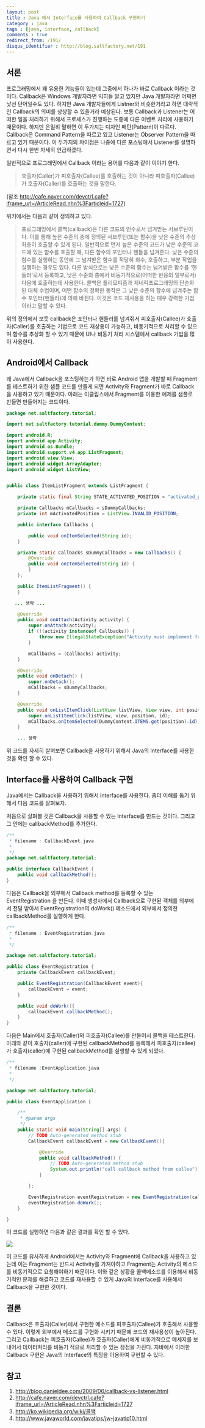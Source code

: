 ```yaml
---
layout: post
title : Java 에서 Interface를 사용하여 Callback 구현하기
category : java
tags : [java, interface, callback]
comments : true
redirect_from: /191/
disqus_identifier : http://blog.saltfactory.net/191
---
```


## 서론

프로그래밍에서 꽤 유용한 기능들이 있는데 그중에서 하나가 바로 Callback 이라는 것이다. Callback은 Windows 개발자라면 익히들 알고 있지만 Java 개발자라면 어쩌면 낯선 단어일수도 있다. 하지만 Java 개발자들에게 Listner와 비슷한거라고 하면 대략적인 Callback의 의미를 상상할 수 있을거라 예상된다. 보통 Callback과 Listener는 어떠한 일을 처리하기 위해서 프로세스가 진행하는 도중에 다른 이벤트 처리에 사용하기 때문이다. 하지만 은밀히 말하면 이 두가지는 디자인 패턴(Pattern)이 다르다. Callback은 Command Pattern을 따르고 있고 Listener는 Observer Pattern을 따르고 있기 때문이다. 이 두가지의 차이점은 나중에 다른 포스팅에서 Listener를 설명하면서 다시 한번 자세히 언급하겠다.

일반적으로 프로그래밍에서 Callback 이라는 용어를 다음과 같이 이야기 한다.

> 호출자(Caller)가 피호출자(Callee)를 호출하는 것이 아니라 피호출자(Callee)가 호출자(Caller)를 호출하는 것을 말한다.

(참조 http://cafe.naver.com/devctrl.cafe?iframe_url=/ArticleRead.nhn%3Farticleid=1727)

위키에서는 다음과 같이 정의하고 있다.

> 프로그래밍에서 콜백(callback)은 다른 코드의 인수로서 넘겨받는 서브루틴이다. 이를 통해 높은 수준의 층에 정의된 서브루틴(또는 함수)을 낮은 수준의 추상화층이 호출할 수 있게 된다. 일반적으로 먼저 높은 수준의 코드가 낮은 수준의 코드에 있는 함수를 호출할 때, 다른 함수의 포인터나 핸들을 넘겨준다. 낮은 수준의 함수를 실행하는 동안에 그 넘겨받은 함수를 적당히 회수, 호출하고, 부분 작업을 실행하는 경우도 있다. 다른 방식으로는 낮은 수준의 함수는 넘겨받은 함수를 '핸들러'로서 등록하고, 낮은 수준의 층에서 비동기적으로(어떠한 반응의 일부로서) 다음에 호출하는데 사용한다. 콜백은 폴리모피즘과 제네릭프로그래밍의 단순화된 대체 수법이며, 어떤 함수의 정확한 동작은 그 낮은 수준의 함수에 넘겨주는 함수 포인터(핸들러)에 의해 바뀐다. 이것은 코드 재사용을 하는 매우 강력한 기법이라고 말할 수 있다.

위의 정의에서 보듯 callback은 포인터나 핸들러를 넘겨줘서 피호출자(Callee)가 호출자(Caller)를 호출하는 기법으로 코드 재상용이 가능하고, 비동기적으로 처리할 수 있으며 함수를 추상화 할 수 있기 때문에 UI나 비동기 처리 시스템에서 callback 기법을 많이 사용한다.

<!--more-->

## Android에서 Callback

왜 Java에서 Callback을 포스팅하는가 하면 바로 Android 앱을 개발할 때 Fragment를 테스트하기 위한 샘플 코드를 만들게 되면 Activity와 Fragment가 바로 Callback을 사용하고 있기 때문이다. 아래는 이클립스에서 Fragment를 이용한 예제를 샘플로 만들면 만들어지는 코드이다.

```java
package net.saltfactory.tutorial;

import net.saltfactory.tutorial.dummy.DummyContent;

import android.R;
import android.app.Activity;
import android.os.Bundle;
import android.support.v4.app.ListFragment;
import android.view.View;
import android.widget.ArrayAdapter;
import android.widget.ListView;


public class ItemListFragment extends ListFragment {

    private static final String STATE_ACTIVATED_POSITION = "activated_position";

    private Callbacks mCallbacks = sDummyCallbacks;
    private int mActivatedPosition = ListView.INVALID_POSITION;

    public interface Callbacks {

        public void onItemSelected(String id);
    }

    private static Callbacks sDummyCallbacks = new Callbacks() {
        @Override
        public void onItemSelected(String id) {
        }
    };

    public ItemListFragment() {
    }

   ... 생략 ...

    @Override
    public void onAttach(Activity activity) {
        super.onAttach(activity);
        if (!(activity instanceof Callbacks)) {
            throw new IllegalStateException("Activity must implement fragment's callbacks.");
        }

        mCallbacks = (Callbacks) activity;
    }

    @Override
    public void onDetach() {
        super.onDetach();
        mCallbacks = sDummyCallbacks;
    }

    @Override
    public void onListItemClick(ListView listView, View view, int position, long id) {
        super.onListItemClick(listView, view, position, id);
        mCallbacks.onItemSelected(DummyContent.ITEMS.get(position).id);
    }

    ... 생략
```


위 코드를 자세히 살펴보면 Callback을 사용하기 위해서 Java의 Interface를 사용한 것을 확인 할 수 있다.

## Interface를 사용하여 Callback 구현

Java에서는 Callback을 사용하기 위해서 interface를 사용한다. 좀더 이해를 돕기 위해서 다음 코드를 살펴보자.

처음으로 살펴볼 것은 Callback을 사용할 수 있는 Interface를 만드는 것이다. 그리고 그 안에는 callbackMethod를 추가한다.

```java
/**
 * filename : CallbackEvent.java
 *
 */
package net.saltfactory.tutorial;

public interface CallbackEvent {
	public void callbackMethod();
}
```

다음은 Callback을 외부에서 Callback method를 등록할 수 있는 EventRegistration 을 만든다. 이때 생성자에서 Callback으로 구현된 객체를 외부에서 전달 받아서 EventRegistration의 doWork() 메소드에서 외부에서 정의한 callbackMethod를 실행하게 한다.


```java
/**
 * filename : EventRegistration.java
 *
 */

package net.saltfactory.tutorial;

public class EventRegistration {
	private CallbackEvent callbackEvent;

	public EventRegistration(CallbackEvent event){
		callbackEvent = event;
	}

	public void doWork(){
		callbackEvent.callbackMethod();
	}
}
```

다음은 Main에서 호출자(Caller)와 피호출자(Callee)를 만들어서 콜백을 테스트한다. 아래와 같이 호출자(caller)에 구현된 callbackMethod를 등록해서 피호출자(callee)가 호출자(caller)에 구현된 callbackMethod를 실행할 수 있게 되었다.

```java
/**
 * filename :EventApplication.java
 *  
 */

package net.saltfactory.tutorial;

public class EventApplication {

	/**
	 * @param args
	 */
	public static void main(String[] args) {
		// TODO Auto-generated method stub
		CallbackEvent callbackEvent = new CallbackEvent(){

			@Override
			public void callbackMethod() {
				// TODO Auto-generated method stub
				System.out.println("call callback method from callee");
			}

		};

		EventRegistration eventRegistration = new EventRegistration(callbackEvent);
		eventRegistration.doWork();
	}

}
```

이 코드를 실행하면 다음과 같은 결과를 확인 할 수 있다.

![](http://hbn-blog-assets.s3.amazonaws.com/saltfactory/images/5ceb0086-f4c6-4033-a3e4-26490052248c)

이 코드를 유사하게 Android에서는 Activity와 Fragment에 Callback을 사용하고 있는데 이는 Fragment는 반드시 Activity를 가져야하고 Fragment는 Activity의 메소드를 비동기적으로 요청해야하기 때문이다. 이와 같은 상황을 콜백메소드를 이용해서 비동기적인 문제를 해결하고 코드를 재사용할 수 있게 Java의 Interface를 사용해서 Callback을 구현한 것이다.

## 결론

Callback은 호출자(Caller)에서 구현한 메소드를 피호출자(Callee)가 호출해서 사용할 수 있다. 이렇게 외부에서 메소드를 구현화 시키기 때문에 코드의 재사용성이 높아진다. 그리고 Callback는 피호출자(Callee)가 호출자(Caller)에게 비동기적으로 메세지를 보내어서 데이터처리를 비동기 적으로 처리할 수 있는 장점을 가진다.   자바에서 이러한 Callback 구현은 Java의 Interface의 특징을 이용하여 구현할 수 있다.

## 참고

1. http://blog.danieldee.com/2009/06/callback-vs-listener.html
2. http://cafe.naver.com/devctrl.cafe?iframe_url=/ArticleRead.nhn%3Farticleid=1727
3. http://ko.wikipedia.org/wiki/콜백
4. http://www.javaworld.com/javatips/jw-javatip10.html

